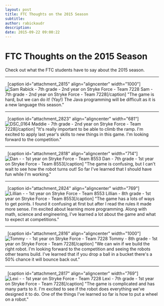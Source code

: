 ```yaml
---
layout: post
title: FTC Thoughts on the 2015 Season
subtitle:
author: rabickaudr
description:
date: 2015-09-22 09:00:22
---
```


# FTC Thoughts on the 2015 Season

Check out what the FTC students have to say about the 2015 season.

* * *

  [caption id="attachment_2815" align="aligncenter" width="1000"]![Sam Rabick - 7th grade - 2nd year on Stryke Force - Team 7228](/wp-content/uploads/2015/09/DSC_00081-1024x681.jpg) Sam - 7th grade - 2nd year on Stryke Force - Team 7228[/caption] "The game is hard, but we can do it! (Yay!) The Java programming will be difficult as it is a new language this season."

* * *

  [caption id="attachment_2823" align="aligncenter" width="681"]![DSC_0164](/wp-content/uploads/2015/09/DSC_01641-681x1024.jpg) Maddie - 7th grade - 2nd year on Stryke Force - Team 7228[/caption] "It's really important to be able to climb the ramp. I'm excited to apply last year's skills to new things in this game. I'm looking forward to the competition."

* * *

  [caption id="attachment_2818" align="aligncenter" width="714"]![Dan - - 1st year on Stryke Force - Team 8553](/wp-content/uploads/2015/09/IMG_20150921_185237-731x1024.jpg) Dan - 7th grade - 1st year on Stryke Force - Team 8553[/caption] "The game is confusing, but I can't wait to see how the robot turns out! So far I've learned that I should have fun while I'm working."

* * *

  [caption id="attachment_2824" align="aligncenter" width="769"]![Lillian - - 1st year on Stryke Force - Team 8553](/wp-content/uploads/2015/09/IMG_20150921_191134-769x1024.jpg) Lillian - 8th grade - 1st year on Stryke Force - Team 8553[/caption] "The game has a lots of ways to get points. I found it confusing at first but after I read the rules it made more sense. I'm excited about learning more programming. Along with math, science and engineering, I've learned a lot about the game and what to expect at competitions."

* * *

  [caption id="attachment_2816" align="aligncenter" width="1000"]![Tommy - - 1st year on Stryke Force - Team 7228](/wp-content/uploads/2015/09/DSC_0061-1024x681.jpg) Tommy - 8th grade - 1st year on Stryke Force - Team 7228[/caption] "We can win if we build the right robot. I'm looking forward to the competition and seeing the robots other teams build. I've learned that if you drop a ball in a bucket there's a 50% chance it will bounce back out."

* * *

  [caption id="attachment_2817" align="aligncenter" width="769"]![Lexi - - 1st year on Stryke Force - Team 7228](/wp-content/uploads/2015/09/IMG_20150917_202040-769x1024.jpg) Lexi - 7th grade - 1st year on Stryke Force - Team 7228[/caption] "The game is complicated and has many parts to it. I'm excited to see if the robot does everything we've designed it to do. One of the things I've learned so far is how to put a wheel on a robot."

